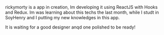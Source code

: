 rickymorty is a app in creation, Im developing it using ReactJS with Hooks and Redux. Im was learning about this techs the last month, while I studt in SoyHenry and I putting my new knowledges in this app.

It is waiting for a good designer anqd one polished to be ready! 
 
